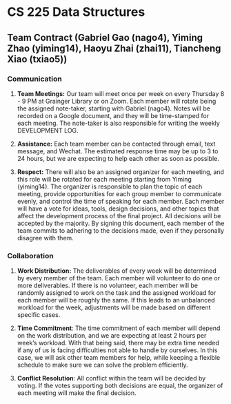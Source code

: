 ﻿# **CS 225 Data Structures**

## **Team Contract (Gabriel Gao (nago4), Yiming Zhao (yiming14), Haoyu Zhai (zhai11), Tiancheng Xiao (txiao5))**

### **Communication**

1. **Team Meetings:** Our team will meet once per week on every Thursday 8 - 9 PM at Grainger Library or on Zoom. Each member will rotate being the assigned note-taker, starting with Gabriel (nago4). Notes will be recorded on a Google document, and they will be time-stamped for each meeting. The note-taker is also responsible for writing the weekly DEVELOPMENT LOG.

2. **Assistance:** Each team member can be contacted through email, text message, and Wechat. The estimated response time may be up to 3 to 24 hours, but we are expecting to help each other as soon as possible.

3. **Respect:** There will also be an assigned organizer for each meeting, and this role will be rotated for each meeting starting from Yiming (yiming14). The organizer is responsible to plan the topic of each meeting, provide opportunities for each group member to communicate evenly, and control the time of speaking for each member. Each member will have a vote for ideas, tools, design decisions, and other topics that affect the development process of the final project. All decisions will be accepted by the majority. By signing this document, each member of the team commits to adhering to the decisions made, even if they personally disagree with them.

### **Collaboration**

1. **Work Distribution:** The deliverables of every week will be determined by every member of the team. Each member will volunteer to do one or more deliverables. If there is no volunteer, each member will be randomly assigned to work on the task and the assigned workload for each member will be roughly the same. If this leads to an unbalanced workload for the week, adjustments will be made based on different specific cases.

2. **Time Commitment**: The time commitment of each member will depend on the work distribution, and we are expecting at least 2 hours per week’s workload. With that being said, there may be extra time needed if any of us is facing difficulties not able to handle by ourselves. In this case, we will ask other team members for help, while keeping a flexible schedule to make sure we can solve the problem efficiently.

3. **Conflict Resolution**: All conflict within the team will be decided by voting. If the votes supporting both decisions are equal, the organizer of each meeting will make the final decision.